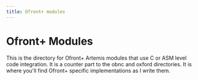 ```yaml
---
title: Ofront+ modules
---
```


Ofront+ Modules
=======================

This is the directory for Ofront+ Artemis modules that
use C or ASM level code integration. It is a counter part
to the obnc and oxford directories. It is where you'll find
Ofront+ specific implementations as I write them.



